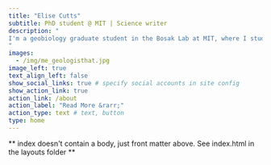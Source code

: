 ```yaml
---
title: "Elise Cutts"
subtitle: PhD student @ MIT | Science writer
description: " 
I'm a geobiology graduate student in the Bosak Lab at MIT, where I study how bacterial exopolymers (i.e. slime) may have helped to preserve the Earth's oldest fossils. I am also a science writer with words in *Scientific American*, *Science*, *Eos*, *Science News*, and more.
"
images:
  - /img/me_geologisthat.jpg
image_left: true
text_align_left: false
show_social_links: true # specify social accounts in site config
show_action_link: true
action_link: /about
action_label: "Read More &rarr;"
action_type: text # text, button
type: home
---
```


** index doesn't contain a body, just front matter above.
See index.html in the layouts folder **
